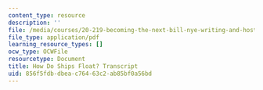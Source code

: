 ```yaml
---
content_type: resource
description: ''
file: /media/courses/20-219-becoming-the-next-bill-nye-writing-and-hosting-the-educational-show-january-iap-2015/856f5fdbdbeac76463c2ab85bf0a56bd_how_do_ships_float.pdf
file_type: application/pdf
learning_resource_types: []
ocw_type: OCWFile
resourcetype: Document
title: How Do Ships Float? Transcript
uid: 856f5fdb-dbea-c764-63c2-ab85bf0a56bd
---
```

